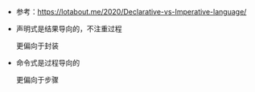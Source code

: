 * 参考：https://lotabout.me/2020/Declarative-vs-Imperative-language/

* 声明式是结果导向的，不注重过程

  更偏向于封装

* 命令式是过程导向的

  更偏向于步骤